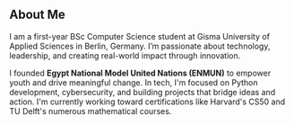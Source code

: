 ## About Me
I am a first-year BSc Computer Science student at Gisma University of Applied Sciences in Berlin, Germany. I’m passionate about technology, leadership, and creating real-world impact through innovation.

I founded **Egypt National Model United Nations (ENMUN)** to empower youth and drive meaningful change. In tech, I'm focused on Python development, cybersecurity, and building projects that bridge ideas and action. I'm currently working toward certifications like Harvard's CS50 and TU Delft's numerous mathematical courses.